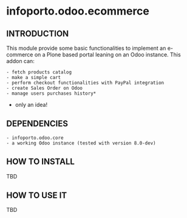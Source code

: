 infoporto.odoo.ecommerce
========================

INTRODUCTION
------------

This module provide some basic functionalities to implement an e-commerce on a Plone based portal leaning on an Odoo instance. 
This addon can:

    - fetch products catalog
    - make a simple cart
    - perform checkout functionalities with PayPal integration
    - create Sales Order on Odoo
    - manage users purchases history*

* only an idea!


DEPENDENCIES
------------

    - infoporto.odoo.core
    - a working Odoo instance (tested with version 8.0-dev)


HOW TO INSTALL
--------------

TBD


HOW TO USE IT
-------------

TBD
